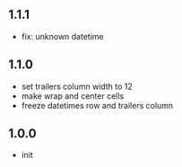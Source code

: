 ## 1.1.1
* fix: unknown datetime

## 1.1.0
* set trailers column width to 12
* make wrap and center cells
* freeze datetimes row and trailers column

## 1.0.0
* init

